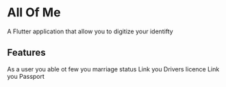 # All Of Me
A Flutter application that allow you to digitize your identifty

## Features 
As a user you able ot few you marriage status
Link you Drivers licence 
Link you Passport
